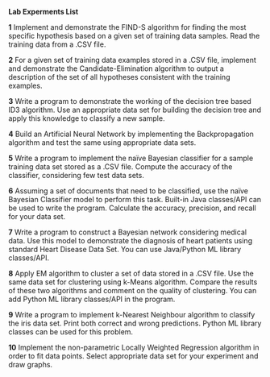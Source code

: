 **Lab Experments List**

**1** Implement and demonstrate the FIND-S algorithm for 
finding 
the most specific hypothesis based on a given set of 
training data samples. Read the training data from 
a .CSV file. 
   
**2** For a given set of training data examples stored in a 
.CSV file, implement and demonstrate the 
Candidate-Elimination algorithm to output a 
description of the set of all hypotheses 
consistent with the training examples. 
   
**3** Write a program to demonstrate the working of the 
decision tree based ID3 algorithm. Use an 
appropriate data set for building the decision tree 
and apply this knowledge to classify a new sample. 
   
**4** Build an Artificial Neural Network by implementing 
the 
Backpropagation algorithm and test the same using 
appropriate data sets. 
   
**5** Write a program to implement the naïve Bayesian 
classifier for a sample training data set stored as a 
.CSV file. Compute the accuracy of the classifier, 
considering few test data sets. 
   
**6** Assuming a set of documents that need to be 
classified, use the naïve Bayesian Classifier model to 
perform this task. Built-in Java classes/API can be 
used to write the program. Calculate the 
accuracy, precision, and recall for your data set. 
   
**7** Write a program to construct a Bayesian network 
considering medical data. Use this model to 
demonstrate the diagnosis of heart patients using 
standard Heart Disease Data Set. You can 
use Java/Python ML library classes/API. 
   
**8** Apply EM algorithm to cluster a set of data stored 
in a .CSV file. Use the same data set for clustering 
using k-Means algorithm. Compare the results of 
these two algorithms and comment on the quality 
of clustering. You can add Python ML library 
classes/API in the program. 
   
**9** Write a program to implement k-Nearest Neighbour 
algorithm to classify the iris data set. Print both 
correct and wrong predictions. Python ML library 
classes can be used for this 
problem. 
   
**10** Implement the non-parametric Locally Weighted 
Regression algorithm in order to fit data points. 
Select appropriate data set for your experiment and 
draw graphs. 
   
 

